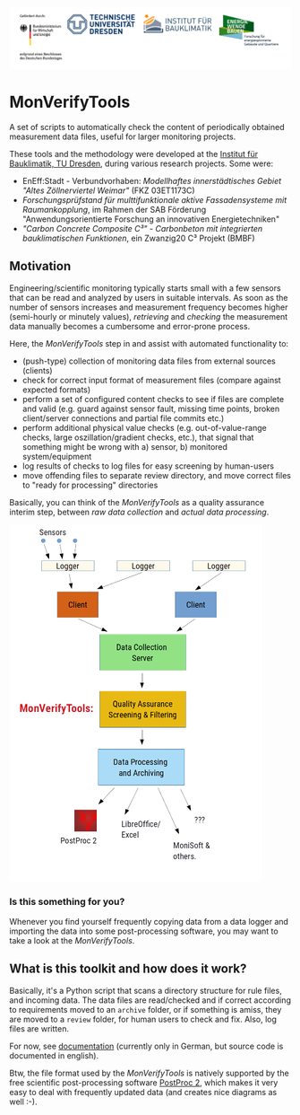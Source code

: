 ![Logos](doc/Logos.svg)

# MonVerifyTools

A set of scripts to automatically check the content of periodically obtained measurement data files, useful for larger monitoring projects.

These tools and the methodology were developed at the [Institut für Bauklimatik, TU Dresden](https://tu-dresden.de/bu/architektur/ibk), during various research projects. Some were:

- EnEff:Stadt - Verbundvorhaben: *Modellhaftes innerstädtisches Gebiet "Altes Zöllnerviertel Weimar"* (FKZ 03ET1173C)
- *Forschungsprüfstand für multtifunktionale aktive Fassadensysteme mit Raumankopplung*, im Rahmen der SAB Förderung "Anwendungsorientierte Forschung an innovativen Energietechniken"
- *"Carbon Concrete Composite C³" - Carbonbeton mit integrierten bauklimatischen Funktionen*, ein Zwanzig20 C³ Projekt (BMBF)


## Motivation

Engineering/scientific monitoring typically starts small with a few sensors that can be read and analyzed by users in suitable intervals. 
As soon as the number of sensors increases and measurement frequency becomes higher (semi-hourly or minutely values), *retrieving* and *checking* the measurement data manually becomes a cumbersome and error-prone process.

Here, the *MonVerifyTools* step in and assist with automated functionality to:

- (push-type) collection of monitoring data files from external sources (clients)
- check for correct input format of measurement files (compare against expected formats)
- perform a set of configured content checks to see if files are complete and valid (e.g. guard against sensor fault, missing time points, broken client/server connections and partial file commits etc.)
- perform additional physical value checks (e.g. out-of-value-range checks, large oszillation/gradient checks, etc.), that signal that something might be wrong with a) sensor, b) monitored system/equipment
- log results of checks to log files for easy screening by human-users
- move offending files to separate review directory, and move correct files to "ready for processing" directories

Basically, you can think of the *MonVerifyTools* as a quality assurance interim step, between *raw data collection* and *actual data processing*.

![Overview](doc/Overview.png)

### Is this something for you?

Whenever you find yourself frequently copying data from a data logger and importing the data into some post-processing software, you may want to take a look at the *MonVerifyTools*.

## What is this toolkit and how does it work?

Basically, it's a Python script that scans a directory structure for rule files, and incoming data. The data files are read/checked and if correct according to requirements moved to an `archive` folder, or if something is amiss, they are moved to a `review` folder, for human users to check and fix. Also, log files are written.

For now, see [documentation](doc/MonVerifyTools_Dokumentation.pdf) (currently only in German, but source code is documented in english).

Btw, the file format used by the *MonVerifyTools* is natively supported by the free scientific post-processing software [PostProc 2](https://bauklimatik-dresden.de/postproc/index.php), which makes it very easy to deal with frequently updated data (and creates nice diagrams as well :-).
